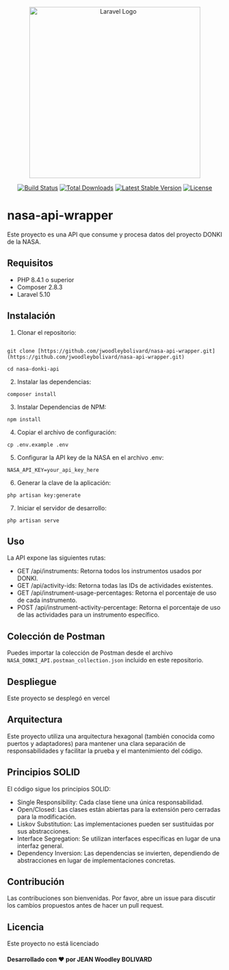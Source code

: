 <p align="center"><a href="https://laravel.com" target="_blank"><img src="https://raw.githubusercontent.com/laravel/art/master/logo-lockup/5%20SVG/2%20CMYK/1%20Full%20Color/laravel-logolockup-cmyk-red.svg" width="400" alt="Laravel Logo"></a></p>

<p align="center">
<a href="https://github.com/laravel/framework/actions"><img src="https://github.com/laravel/framework/workflows/tests/badge.svg" alt="Build Status"></a>
<a href="https://packagist.org/packages/laravel/framework"><img src="https://img.shields.io/packagist/dt/laravel/framework" alt="Total Downloads"></a>
<a href="https://packagist.org/packages/laravel/framework"><img src="https://img.shields.io/packagist/v/laravel/framework" alt="Latest Stable Version"></a>
<a href="https://packagist.org/packages/laravel/framework"><img src="https://img.shields.io/packagist/l/laravel/framework" alt="License"></a>
</p>

# nasa-api-wrapper

Este proyecto es una API que consume y procesa datos del proyecto DONKI de la NASA.

## Requisitos

-   PHP 8.4.1 o superior
-   Composer 2.8.3
-   Laravel 5.10

## Instalación

1. Clonar el repositorio:

```

git clone [https://github.com/jwoodleybolivard/nasa-api-wrapper.git](https://github.com/jwoodleybolivard/nasa-api-wrapper.git)

cd nasa-donki-api
```

2. Instalar las dependencias:

```plaintext
composer install
```

3. Instalar Dependencias de NPM:

```plaintext
npm install
```

4. Copiar el archivo de configuración:

```
cp .env.example .env
```

5. Configurar la API key de la NASA en el archivo .env:

```
NASA_API_KEY=your_api_key_here
```

6. Generar la clave de la aplicación:

```
php artisan key:generate
```

7. Iniciar el servidor de desarrollo:

```
php artisan serve
```

## Uso

La API expone las siguientes rutas:

-   GET /api/instruments: Retorna todos los instrumentos usados por DONKI.
-   GET /api/activity-ids: Retorna todas las IDs de actividades existentes.
-   GET /api/instrument-usage-percentages: Retorna el porcentaje de uso de cada instrumento.
-   POST /api/instrument-activity-percentage: Retorna el porcentaje de uso de las actividades para un instrumento específico.

## Colección de Postman

Puedes importar la colección de Postman desde el archivo `NASA_DONKI_API.postman_collection.json` incluido en este repositorio.

## Despliegue

Este proyecto se desplegó en vercel

## Arquitectura

Este proyecto utiliza una arquitectura hexagonal (también conocida como puertos y adaptadores) para mantener una clara separación de responsabilidades y facilitar la prueba y el mantenimiento del código.

## Principios SOLID

El código sigue los principios SOLID:

-   Single Responsibility: Cada clase tiene una única responsabilidad.
-   Open/Closed: Las clases están abiertas para la extensión pero cerradas para la modificación.
-   Liskov Substitution: Las implementaciones pueden ser sustituidas por sus abstracciones.
-   Interface Segregation: Se utilizan interfaces específicas en lugar de una interfaz general.
-   Dependency Inversion: Las dependencias se invierten, dependiendo de abstracciones en lugar de implementaciones concretas.

## Contribución

Las contribuciones son bienvenidas. Por favor, abre un issue para discutir los cambios propuestos antes de hacer un pull request.

## Licencia

Este proyecto no está licenciado

#### Desarrollado con ❤️ por JEAN Woodley BOLIVARD
